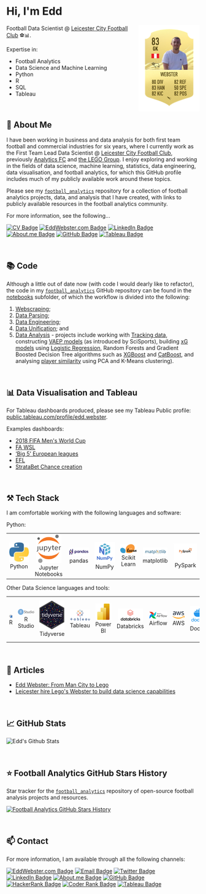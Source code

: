 <h1 align="left">Hi, I'm Edd</h2>

<a href="https://www.twitter.com/eddwebster"><img src="img/fifa21eddwebsterbanner.png" alt="Edd Webster" align="right" height="225px"></a>

Football Data Scientist @ [Leicester City Football Club](https://github.com/lcfc-analytics) ⚽📊.

Expertise in:
- Football Analytics
- Data Science and Machine Learning
- Python
- R
- SQL
- Tableau

<br>



<!-- ABOUT ME-->
<h2 align="left" id="about-me"> 👋 About Me</h2>

I have been working in business and data analysis for both first team football and commercial industries for six years, where I currently work as the First Team Lead Data Scientist @ [Leicester City Football Club](https://github.com/lcfc-analytics), previously <a href="https://analyticsfc.co.uk/" target="_blank">Analytics FC</a> and <a href="https://www.lego.com/" target="_blank">the LEGO Group</a>. I enjoy exploring and working in the fields of data science, machine learning, statistics, data engineering, data visualisation, and football analytics, for which this GitHub profile includes much of my publicly available work around these topics.

Please see my <a href="https://github.com/eddwebster/football_analytics" target="_blank">`football_analytics`</a> repository for a collection of football analytics projects, data, and analysis that I have created, with links to publicly available resources in the football analytics community. 

For more information, see the following...

[![CV Badge](https://img.shields.io/badge/My-CV-critical)](https://eddwebster.com/downloads/EddWebsterCV.pdf)
[![EddWebster.com Badge](https://img.shields.io/badge/eddwebster.com-019FD9?style=flat&logo=web&logoColor=white)](https://www.eddwebster.com/)
[![LinkedIn Badge](https://img.shields.io/badge/LinkedIn-0077B5?style=flat&logo=linkedin&logoColor=white)](https://www.linkedin.com/in/eddwebster)
[![About.me Badge](https://img.shields.io/badge/About.me-00A98F?style=flat&logo=about.me&logoColor=white)](https://about.me/eddwebster/)
[![GitHub Badge](https://img.shields.io/badge/GitHub-100000?style=flat&logo=github&logoColor=white)](https://github.com/eddwebster)
[![Tableau Badge](https://img.shields.io/badge/Tableau-E97627?style=flat&logo=tableau&logoColor=white)](https://public.tableau.com/profile/edd.webster)

<br>



<!-- CODE-->
<h2 align="left" id="code"> 📚 Code</h2>

Although a little out of date now (with code I would dearly like to refactor), the code in my <a href="https://github.com/eddwebster/football_analytics" target="_blank">`football_analytics`</a> GitHub repository can be found in the [notebooks](https://github.com/eddwebster/football_analytics/tree/master/notebooks) subfolder, of which the workflow is divided into the following:
1.    [Webscraping](https://github.com/eddwebster/football_analytics/tree/master/notebooks/1_data_scraping);
2.    [Data Parsing](https://github.com/eddwebster/football_analytics/tree/master/notebooks/2_data_parsing);
3.    [Data Engineering](https://github.com/eddwebster/football_analytics/tree/master/notebooks/3_data_engineering);
4.    [Data Unification](https://github.com/eddwebster/football_analytics/tree/master/notebooks/4_data_unification); and
5.    [Data Analysis](https://github.com/eddwebster/football_analytics/tree/master/notebooks/5_data_analysis_and_projects) - projects include working with [Tracking data](https://github.com/eddwebster/football_analytics/tree/master/notebooks/5_data_analysis_and_projects/tracking_data), constructing [VAEP models](https://github.com/eddwebster/football_analytics/tree/master/notebooks/5_data_analysis_and_projects/vaep) (as introduced by SciSports), building [xG models](https://github.com/eddwebster/football_analytics/tree/master/notebooks/5_data_analysis_and_projects/xg_modeling) using [Logistic Regression](https://nbviewer.jupyter.org/github/eddwebster/football_analytics/blob/master/notebooks/5_data_analysis_and_projects/xg_modeling/shots_dataset/chance_quality_modelling/1%29%20Logistic%20Regression%20Expected%20Goals%20Model.ipynb), Random Forests and Gradient Boosted Decision Tree algorithms such as [XGBoost](https://nbviewer.jupyter.org/github/eddwebster/football_analytics/blob/master/notebooks/5_data_analysis_and_projects/xg_modeling/shots_dataset/chance_quality_modelling/2%29%20XGBoost%20Expected%20Goals%20Model.ipynb) and [CatBoost](https://nbviewer.jupyter.org/github/eddwebster/football_analytics/blob/master/notebooks/5_data_analysis_and_projects/xg_modeling/shots_dataset/chance_quality_modelling/3%29%20CatBoost%20Expected%20Goals%20Model.ipynb), and analysing [player similarity](https://github.com/eddwebster/football_analytics/tree/master/notebooks/5_data_analysis_and_projects/player_similarity_and_clustering) using PCA and K-Means clustering).

<br>



<!-- DATA VISUALISATION AND TABLEAU-->
<h2 align="left" id="data-visualisation-and-tableau"> 📊 Data Visualisation and Tableau </h2>

For Tableau dashboards produced, please see my Tableau Public profile: [public.tableau.com/profile/edd.webster](https://public.tableau.com/profile/edd.webster).

Examples dashboards:
*    [2018 FIFA Men's World Cup](https://public.tableau.com/app/profile/edd.webster/viz/EddWebster-WorldCup2018AnalysisandDashboard/WC2018PlayerDashboard)
*    [FA WSL](https://public.tableau.com/app/profile/edd.webster/viz/EddWebsterFAWSLAnalysisandDashboard/WSLxGAnalysisDashboard)
*    [‘Big 5’ European leagues](https://public.tableau.com/app/profile/edd.webster/viz/EddWebsterBig5EuropeanLeagueAnalysisandDashboards/Big5WaffleChart)
*    [EFL](https://public.tableau.com/app/profile/edd.webster/viz/EddWebsterEFLAnalysisandDashboards/EFLFullBackRadarDashboard)
*    [StrataBet Chance creation](https://public.tableau.com/app/profile/edd.webster/viz/EddWebsterStrataBetChanceAnalysisandDashboards/StrataBetChanceShotMapDashboard)

<br>



<!-- Tech Stack -->
<h2 align="left" id="tech-stack"> ⚒️ Tech Stack</h2>

I am comfortable working with the following languages and software:

Python:<br>

<div align="center">
<table align="center">
    <tr>
        <td align="center" width="140" height="112.43">
            <img src="./icons/python.jpeg" width="65px"/>
            <br/> Python
        </td>
        <td align="center" width="140" height="112.43">
            <img src="./icons/jupyter.png" width="65px"/>
            <br/> Jupyter Notebooks
        </td>
        <td align="center" width="140" height="112.43">
            <img src="./icons/pandas.png" width="65px"/>
            <br/> pandas
        </td>
        <td align="center" width="140" height="112.43">
            <img src="./icons/numpy.png" width="65px"/>
            <br/> NumPy
        </td>
        <td align="center" width="140" height="112.43">
            <img src="./icons/scikitlearn.png" width="65px"/>
            <br/> Scikit Learn
        </td>
        <td align="center" width="140" height="112.43">
            <img src="./icons/matplotlib.png" width="65px"/>
            <br/> matplotlib
        </td>
        <td align="center" width="140" height="112.43">
            <img src="./icons/pyspark.png" width="65px"/>
            <br/> PySpark
        </td>
    </tr>
</table>
</div>

Other Data Science languages and tools:<br>

<div align="center">
<table align="center">
    <tr>
        <td align="center" width="140" height="112.43">
            <img src="./icons/r.png" width="65px"/>
            <br/> R
        </td>
        <td align="center" width="140" height="112.43">
            <img src="./icons/rstudio.png" width="65px"/>
            <br/> R Studio
        </td>
        <td align="center" width="140" height="112.43">
            <img src="./icons/tidyverse.png" width="65px"/>
            <br/> Tidyverse
        </td>
        <td align="center" width="140" height="112.43">
            <img src="./icons/tableau.png" width="65px"/>
            <br/> Tableau
        </td>
        <td align="center" width="140" height="112.43">
            <img src="./icons/powerbi.png" width="65px"/>
            <br/> Power BI
        </td>
        <td align="center" width="140" height="112.43">
            <img src="./icons/databricks.png" width="65px"/>
            <br/> Databricks
        </td>
        <td align="center" width="140" height="112.43">
            <img src="./icons/airflow.png" width="65px"/>
            <br/> Airflow
        </td>
        <td align="center" width="140" height="112.43">
            <img src="./icons/aws.png" width="65px"/>
            <br/> AWS
        </td>
        <td align="center" width="140" height="112.43">
            <img src="./icons/docker.png" width="65px"/>
            <br/> Docker
        </td>
    </tr>
</table>
</div>

<br>



<!-- ARTICLES-->
<h2 align="left" id="articles"> 📰 Articles</h2>

<ul>
  <li><a href="https://trainingground.guru/articles/edd-webster-from-man-city-to-lego" target="_blank">Edd Webster: From Man City to Lego</a></li>
  <li><a href="https://trainingground.guru/articles/leicester-hire-legos-webster-to-build-data-science-capabilities" target="_blank">Leicester hire Lego's Webster to build data science capabilities</a></li>
</ul>

<br>



<!-- GITHUB STATS-->
<h2 align="left" id="github-stats"> 📈 GitHub Stats</h2>

![Edd's Github Stats](https://github-readme-stats.vercel.app/api?username=eddwebster&show_icons=true&theme=vue-dark)

<br>



<!-- FOOTBALL ANALYTICS GITHUB STATS-->
<h2 align="left" id="football-analytics-github-stats"> ⭐ Football Analytics GitHub Stars History</h2>

Star tracker for the <a href="https://github.com/eddwebster/football_analytics" target="_blank">`football_analytics`</a> repository of open-source football analysis projects and resources.

[![Football Analytics GitHub Stars History](https://api.star-history.com/svg?repos=eddwebster/football_analytics&type=Date)](https://star-history.com/#eddwebster/football_analytics&Date)

<br>



<!-- CONTACT-->
<h2 align="left" id="contact"> 📫 Contact</h2>

For more information, I am available through all the following channels:

[![EddWebster.com Badge](https://img.shields.io/badge/eddwebster.com-019FD9?style=flat&logo=web&logoColor=white)](https://www.eddwebster.com/)
[![Email Badge](https://img.shields.io/badge/-Gmail-D14836?style=flat&logo=gmail&logoColor=white)](mailto:eddwebsteranalytics@gmail.com)
[![Twitter Badge](https://img.shields.io/badge/Twitter-1DA1F2?style=flat&logo=twitter&logoColor=white)](https://twitter.com/eddwebster)
[![LinkedIn Badge](https://img.shields.io/badge/LinkedIn-0077B5?style=flat&logo=linkedin&logoColor=white)](https://www.linkedin.com/in/eddwebster)
[![About.me Badge](https://img.shields.io/badge/About.me-00A98F?style=flat&logo=about.me&logoColor=white)](https://about.me/eddwebster/)
[![GitHub Badge](https://img.shields.io/badge/GitHub-100000?style=flat&logo=github&logoColor=white)](https://github.com/eddwebster)
[![HackerRank Badge](https://img.shields.io/badge/HackerRank-00EA64?style=flat&logo=hackerrank&logoColor=white)](https://www.hackerrank.com/eddwebster)
[![Coder Rank Badge](http://img.shields.io/badge/-Coders%20Rank-67A4AC?style=flat&logo=CodersRank&logoColor=white)](https://profile.codersrank.io/user/eddwebster)
[![Tableau Badge](https://img.shields.io/badge/Tableau-E97627?style=flat&logo=tableau&logoColor=white)](https://public.tableau.com/profile/edd.webster)

